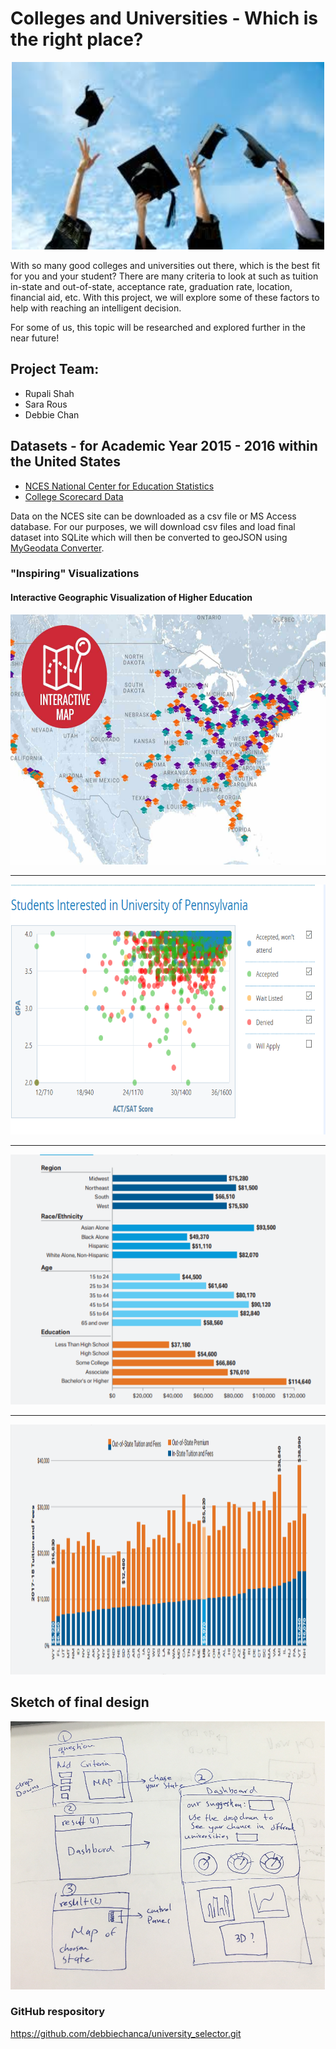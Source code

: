 # Colleges and Universities - Which is the right place?

<p align="center">
  <img width="500" height="300" src="Images/higher_ed.jpg">
</p>

With so many good colleges and universities out there, which is the best fit for you and your student?  There are many criteria to look at such as tuition in-state and out-of-state, acceptance rate, graduation rate, location, financial aid, etc.  With this project, we will explore some of these factors to help with reaching an intelligent decision.

For some of us, this topic will be researched and explored further in the near future!

## Project Team:
* Rupali Shah
* Sara Rous
* Debbie Chan

## Datasets - for Academic Year 2015 - 2016 within the United States

*  [NCES National Center for Education Statistics](https://nces.ed.gov/ipeds/use-the-data)
* [College Scorecard Data](http://api.data.gov/ed/collegescorecard/)

Data on the NCES site can be downloaded as a csv file or MS Access database.  For our purposes, we will download csv files and load final dataset into SQLite which will then be converted to geoJSON using [MyGeodata Converter](https://mygeodata.cloud/converter/sqlite-to-geojson).

### "Inspiring" Visualizations

#### Interactive Geographic Visualization of Higher Education
<p align="center">
  <img width="600" height="400" src="Images/viz1.jpg">
</p>

---
<p align="center">
  <img width="600" height="400" src="Images/Scattergram.png">
</p>

---

<p align="center">
  <img width="600" height="400" src="Images/bar_chart.png">
</p>

---
<p align="center">
  <img width="600" height="400" src="Images/tuition_bar_chart.png">
</p>

## Sketch of final design
![Map visualization](Images/Project2_sketch.png)

### GitHub respository

https://github.com/debbiechanca/university_selector.git
